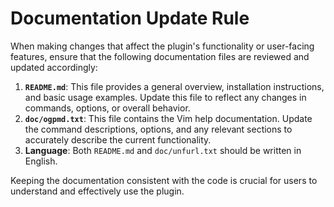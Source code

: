 # Documentation Update Rule

When making changes that affect the plugin's functionality or user-facing features, ensure that the following documentation files are reviewed and updated accordingly:

1.  **`README.md`**: This file provides a general overview, installation instructions, and basic usage examples. Update this file to reflect any changes in commands, options, or overall behavior.
2.  **`doc/ogpmd.txt`**: This file contains the Vim help documentation. Update the command descriptions, options, and any relevant sections to accurately describe the current functionality.
3.  **Language**: Both `README.md` and `doc/unfurl.txt` should be written in English.

Keeping the documentation consistent with the code is crucial for users to understand and effectively use the plugin.